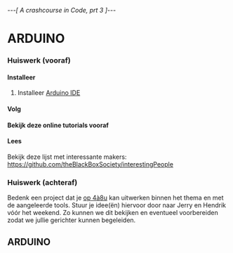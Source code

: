 *---[ A crashcourse in Code, prt 3 ]---*
# ARDUINO
### Huiswerk (vooraf)
#### Installeer
1. Installeer [Arduino IDE](https://www.arduino.cc/en/Main/Software) 

#### Volg

#### Bekijk deze online tutorials vooraf

#### Lees
Bekijk deze lijst met interessante makers: https://github.com/theBlackBoxSociety/interestingPeople
### Huiswerk (achteraf)
Bedenk een project dat je [op 4à8u](http://fffff.at/speed-project/) kan uitwerken binnen het thema en met de aangeleerde tools.
Stuur je idee(ën) hiervoor door naar Jerry en Hendrik vóór het weekend. Zo kunnen we dit bekijken en eventueel voorbereiden zodat we jullie gerichter kunnen begeleiden.

## ARDUINO

##
